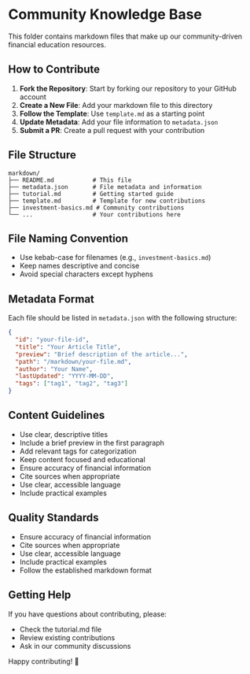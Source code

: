 # Community Knowledge Base

This folder contains markdown files that make up our community-driven financial education resources.

## How to Contribute

1. **Fork the Repository**: Start by forking our repository to your GitHub account
2. **Create a New File**: Add your markdown file to this directory
3. **Follow the Template**: Use `template.md` as a starting point
4. **Update Metadata**: Add your file information to `metadata.json`
5. **Submit a PR**: Create a pull request with your contribution

## File Structure

```
markdown/
├── README.md           # This file
├── metadata.json       # File metadata and information
├── tutorial.md         # Getting started guide
├── template.md         # Template for new contributions
├── investment-basics.md # Community contributions
└── ...                 # Your contributions here
```

## File Naming Convention

- Use kebab-case for filenames (e.g., `investment-basics.md`)
- Keep names descriptive and concise
- Avoid special characters except hyphens

## Metadata Format

Each file should be listed in `metadata.json` with the following structure:

```json
{
  "id": "your-file-id",
  "title": "Your Article Title",
  "preview": "Brief description of the article...",
  "path": "/markdown/your-file.md",
  "author": "Your Name",
  "lastUpdated": "YYYY-MM-DD",
  "tags": ["tag1", "tag2", "tag3"]
}
```

## Content Guidelines

- Use clear, descriptive titles
- Include a brief preview in the first paragraph
- Add relevant tags for categorization
- Keep content focused and educational
- Ensure accuracy of financial information
- Cite sources when appropriate
- Use clear, accessible language
- Include practical examples

## Quality Standards

- Ensure accuracy of financial information
- Cite sources when appropriate
- Use clear, accessible language
- Include practical examples
- Follow the established markdown format

## Getting Help

If you have questions about contributing, please:
- Check the tutorial.md file
- Review existing contributions
- Ask in our community discussions

Happy contributing! 🚀
